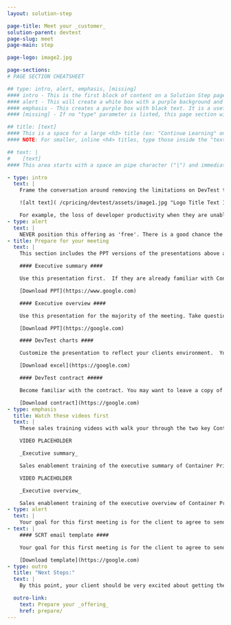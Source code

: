 ```yaml
---
layout: solution-step

page-title: Meet your _customer_
solution-parent: devtest
page-slug: meet
page-main: step

page-logo: image2.jpg

page-sections:
# PAGE SECTION CHEATSHEET

## type: intro, alert, emphasis, [missing]
#### intro - This is the first block of content on a Solution Step page. It does not have a title (the 'page-title' parameter above handles this).
#### alert - This will create a white box with a purple background and purple text. This is a convenient way to warn a reader to something important in this process
#### emphasis - This creates a purple box with black text. It is a useful way to highlight content that may have an interactive component or needs to stand out.
#### [missing] - If no "type" parameter is listed, this page section will be a normal, borderless area of content.

## title: [text]
#### This is a space for a large <h3> title (ex: "Continue Learning" on /cpricing/salesguides/devtest/learn/). This will be inserted at the top of this Page Section.
#### NOTE: For smaller, inline <h4> titles, type those inside the "text" parameter with "#### " and " ####" around them. They will be populated with the rest of the Page Section text.

## text: |
#    [text]
#### This area starts with a space an pipe character ("|") and immediately goes to a new line. This tells Jekyll to treat this parameter as markdown. Every line after the "|" needs to be indented twice in order for YAML to know that you are not trying to start a new parameter. Enter content formatted as markdown (specifically kramdown).

- type: intro
  text: |
    Frame the conversation around removing the limitations on DevTest that are currently imposed due to cost to allow our customers to focus on the value of having a modern, agile, DevOps environment on the platform.

    ![alt text]( /cpricing/devtest/assets/image1.jpg "Logo Title Text 1")

    For example, the loss of developer productivity when they are unable to work because the system is capped; the cost of replacing skilled developers that switch careers to work on  more 'modern' development platforms; the opportunity cost of longer development cycles leading to slower feature releases; the cost of fixing bugs that make it through to production; etc.
- type: alert
  text: |
    NEVER position this offering as 'free'. There is a good chance the client will need to purchase additional IPLA entitlement. In order for the DevTest container to be most useful, it may also require additional hardware capacity. These can be discounted, but not 'free'.
- title: Prepare for your meeting
  text: |
    This section includes the PPT versions of the presentations above as well as the Excel file used to created the charts in the presentation.

    #### Executive summary ####

    Use this presentation first.  If they are already familiar with Container Pricing you can skim through this presentation with them.

    [Download PPT](https://www.google.com)

    #### Executive overview ####

    Use this presentation for the majority of the meeting. Take questions as opportunities to add value to the presentation.

    [Download PPT](https://google.com)

    #### DevTest charts ####

    Customize the presentation to reflect your clients environment.  You can change the peak hours, or the size of the machines.

    [Download excel](https://google.com)

    #### DevTest contract #####

    Become familiar with the contract. You may want to leave a copy of this contract with your client as guidance.

    [Download contract](https://google.com)
- type: emphasis
  title: Watch these videos first
  text: |
    These sales training videos with walk your through the two key Container Pricing presentations you would give your clients.

    VIDEO PLACEHOLDER

    _Executive summary_

    Sales enablement training of the executive summary of Container Pricing for IBM Z.

    VIDEO PLACEHOLDER

    _Executive overview_

    Sales enablement training of the executive overview of Container Pricing for IBM Z.
- type: alert
  text: |
    Your goal for this first meeting is for the client to agree to send you their SCRT reports so that you can move to the next step.
- text: |
    #### SCRT email template ####

    Your goal for this first meeting is for the client to agree to send you their SCRT reports so that you can move to the next step.

    [Download template](https://google.com)
- type: outro
  title: "Next Steps:"
  text: |
    By this point, your client should be very excited about getting their very own DevTest container. You are now ready to move to the below 'Prepare' stage, where you will work with Techline to build their container

  outro-link:
    text: Prepare your _offering_
    href: prepare/
---
```

